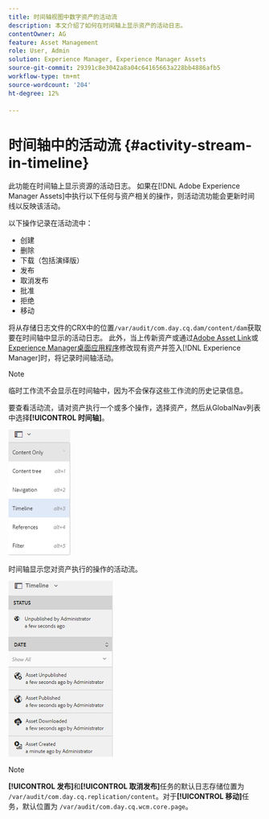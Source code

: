 ```yaml
---
title: 时间轴视图中数字资产的活动流
description: 本文介绍了如何在时间轴上显示资产的活动日志。
contentOwner: AG
feature: Asset Management
role: User, Admin
solution: Experience Manager, Experience Manager Assets
source-git-commit: 29391c8e3042a8a04c64165663a228bb4886afb5
workflow-type: tm+mt
source-wordcount: '204'
ht-degree: 12%

---
```


# 时间轴中的活动流 {#activity-stream-in-timeline}

此功能在时间轴上显示资源的活动日志。 如果在[!DNL Adobe Experience Manager Assets]中执行以下任何与资产相关的操作，则活动流功能会更新时间线以反映该活动。

以下操作记录在活动流中：

* 创建
* 删除
* 下载（包括演绎版）
* 发布
* 取消发布
* 批准
* 拒绝
* 移动

将从存储日志文件的CRX中的位置`/var/audit/com.day.cq.dam/content/dam`获取要在时间轴中显示的活动日志。 此外，当上传新资产或通过[Adobe Asset Link](https://helpx.adobe.com/enterprise/admin-guide.html/enterprise/using/manage-assets-using-adobe-asset-link.ug.html)或[Experience Manager桌面应用程序](https://experienceleague.adobe.com/docs/experience-manager-desktop-app/using/release-notes.html)修改现有资产并签入[!DNL Experience Manager]时，将记录时间轴活动。

>[!NOTE]
>
>临时工作流不会显示在时间轴中，因为不会保存这些工作流的历史记录信息。

要查看活动流，请对资产执行一个或多个操作，选择资产，然后从GlobalNav列表中选择&#x200B;**[!UICONTROL 时间轴]**。

![时间线–2](assets/timeline-2.png)

时间轴显示您对资产执行的操作的活动流。

![activity_stream](assets/activity_stream.png)

>[!NOTE]
>
>**[!UICONTROL 发布]**&#x200B;和&#x200B;**[!UICONTROL 取消发布]**&#x200B;任务的默认日志存储位置为 `/var/audit/com.day.cq.replication/content`。对于&#x200B;**[!UICONTROL 移动]**&#x200B;任务，默认位置为 `/var/audit/com.day.cq.wcm.core.page`。
